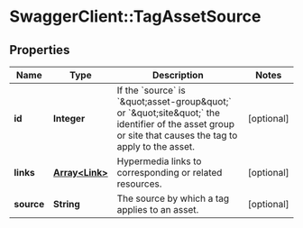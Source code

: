 # SwaggerClient::TagAssetSource

## Properties
Name | Type | Description | Notes
------------ | ------------- | ------------- | -------------
**id** | **Integer** | If the &#x60;source&#x60; is &#x60;\&quot;asset-group\&quot;&#x60; or &#x60;\&quot;site\&quot;&#x60; the identifier of the asset group or site that causes the tag to apply to the asset. | [optional] 
**links** | [**Array&lt;Link&gt;**](Link.md) | Hypermedia links to corresponding or related resources. | [optional] 
**source** | **String** | The source by which a tag applies to an asset. | [optional] 

